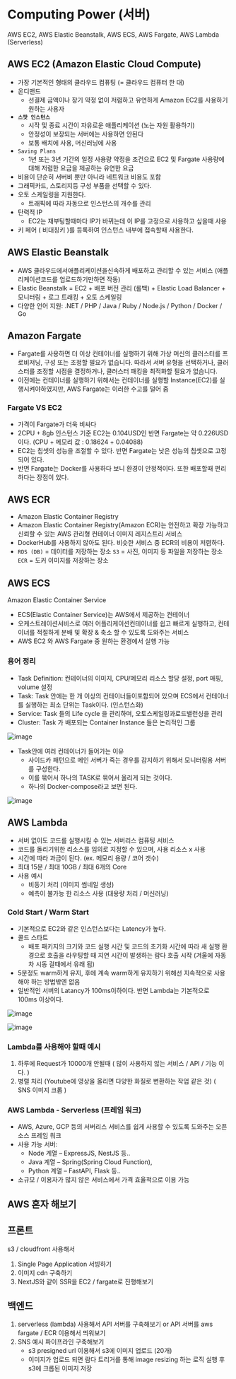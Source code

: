 # Computing Power (서버)

AWS EC2, AWS Elastic Beanstalk, AWS ECS, AWS Fargate, AWS Lambda (Serverless)

## AWS EC2 (Amazon Elastic Cloud Compute)

- 가장 기본적인 형태의 클라우드 컴퓨팅 (= 클라우드 컴퓨터 한 대)
- 온디맨드
    - 선결제 금액이나 장기 약정 없이 저렴하고 유연하게 Amazon EC2를 사용하기 원하는 사용자
- **`스팟 인스턴스`**
    - 시작 및 종료 시간이 자유로운 애플리케이션 (노는 자원 활용하기)
    - 안정성이 보장되는 서버에는 사용하면 안된다
    - 보통 배치에 사용, 머신러닝에 사용
- `Saving Plans`
    - 1년 또는 3년 기간의 일정 사용량 약정을 조건으로 EC2 및 Fargate 사용량에 대해 저렴한 요금을 제공하는 유연한 요금
- 비용이 단순히 서버비 뿐만 아니라 네트워크 비용도 포함
- 그래픽카드, 스토리지등 구성 부품을 선택할 수 있다.
- 오토 스케일링을 지원한다.
    - 트래픽에 따라 자동으로 인스턴스의 개수를 관리
- 탄력적 IP
    - EC2는 재부팅할때마다 IP가 바뀌는데 이 IP를 고정으로 사용하고 싶을때 사용
- 키 페어 ( 비대칭키 )를 등록하여 인스턴스 내부에 접속할때 사용한다.

## AWS Elastic Beanstalk

- AWS 클라우드에서애플리케이션을신속하게 배포하고 관리할 수 있는 서비스 
(애플리케이션코드를 업로드하기만하면 작동)
- Elastic Beanstalk = EC2 + 배포 버전 관리 (롤백) + Elastic Load Balancer + 모니터링 + 로그 트래킹 + 오토 스케일링
- 다양한 언어 지원: .NET / PHP / Java / Ruby / Node.js / Python / Docker / Go

## Amazon Fargate

- Fargate를 사용하면 더 이상 컨테이너를 실행하기 위해 가상 머신의 클러스터를 프로비저닝, 구성 또는 조정할 필요가 없습니다. 따라서 서버 유형을 선택하거나, 클러스터를 조정할 시점을 결정하거나, 클러스터 패킹을
최적화할 필요가 없습니다.
- 이전에는 컨테이너를 실행하기 위해서는 컨테이너를 실행할 Instance(EC2)를 실행시켜야하였지만, AWS Fargate는 이러한 수고를 덜어 줌

### Fargate VS EC2

- 가격이 Fargate가 더욱 비싸다
- 2CPU + 8gb 인스턴스 기준 EC2는 0.104USD인 반면 Fargate는 약 0.226USD이다.
(CPU + 메모리 값 : 0.18624 + 0.04088)
- EC2는 칩셋의 성능을 조절할 수 있다. 반면 Fargate는 낮은 성능의 칩셋으로 고정되어 있다.
- 반면 Fargate는 Docker를 사용하다 보니 환경이 안정적이다. 또한 배포할때 편리하다는 장점이 있다.

## AWS ECR

- Amazon Elastic Container Registry
- Amazon Elastic Container Registry(Amazon ECR)는 안전하고 확장 가능하고 신뢰할 수 있는 AWS 관리형 컨테이너 이미지 레지스트리 서비스
- DockerHub를 사용하지 않아도 된다. 비슷한 서비스 중 ECR의 비용이 저렴하다.
- `RDS (DB)` = 데이터를 저장하는 장소
`S3` = 사진, 이미지 등 파일을 저장하는 장소
`ECR` = 도커 이미지를 저장하는 장소

## AWS ECS

Amazon Elastic Container Service

- ECS(Elastic Container Service)는 AWS에서 제공하는 컨테이너
- 오케스트레이션서비스로 여러 어플리케이션컨테이너를 쉽고 빠르게 실행하고, 컨테이너를 적절하게 분배 및 확장 & 축소 할 수 있도록 도와주는 서비스
- AWS EC2 와 AWS Fargate 중 원하는 환경에서 실행 가능

### 용어 정리

- Task Definition: 컨테이너의 이미지, CPU/메모리 리소스 할당 설정, port 매핑, volume 설정
- Task: Task 안에는 한 개 이상의 컨테이너들이포함되어 있으며 ECS에서 컨테이너를 실행하는 최소 단위는 Task이다. (인스턴스화)
- Service: Task 들의 Life cycle 을 관리하며, 오토스케일링과로드밸런싱을 관리
- Cluster: Task 가 배포되는 Container Instance 들은 논리적인 그룹

![image](https://github.com/5onchangwoo/computer-sciences/assets/96860725/9d6322ab-a882-4f1c-b2dd-fbb5ea95f9e9)

- Task안에 여러 컨테이너가 들어가는 이유
    - 사이드카 패턴으로 메인 서버가 죽는 경우를 감지하기 위해서 모니터링용 서버를 구성한다.
    - 이를 묶어서 하나의 TASK로 묶어서 올리게 되는 것이다.
    - 하나의 Docker-compose라고 보면 된다.

![image](https://github.com/5onchangwoo/computer-sciences/assets/96860725/71499141-3b2e-4b32-abb5-8713a57f47c0)

## AWS Lambda

- 서버 없이도 코드를 실행시킬 수 있는 서버리스 컴퓨팅 서비스
- 코드를 돌리기위한 리소스를 임의로 지정할 수 있으며, 사용 리소스 x 사용
- 시간에 따라 과금이 된다. (ex. 메모리 용량 / 코어 갯수)
- 최대 15분 / 최대 10GB / 최대 6개의 Core
- 사용 예시
    - 비동기 처리 (이미지 썸네일 생성)
    - 예측이 불가능 한 리소스 사용 (대용량 처리 / 머신러닝)

### Cold Start / Warm Start

- 기본적으로 EC2와 같은 인스턴스보다는 Latency가 높다.
- 콜드 스타트
    - 배포 패키지의 크기와 코드 실행 시간 및 코드의 초기화 시간에 따라 새 실행 환경으로 호출을 라우팅할 때 지연 시간이 발생하는 람다 호출 시작 (겨울에 자동차 시동 걸때에서 유래 됨)
- 5분정도 warm하게 유지, 후에 계속 warm하게 유지하기 위해선 지속적으로 사용해야 하는 방법밖엔 없음
- 일반적인 서버의 Latancy가 100ms이하이다. 반면 Lambda는 기본적으로 100ms 이상이다.

![image](https://github.com/5onchangwoo/computer-sciences/assets/96860725/beaafdd9-d06a-4076-85ce-0863aea14dd4)

![image](https://github.com/5onchangwoo/computer-sciences/assets/96860725/efcc4be1-06d7-49da-a080-ecf6479d93e6)

### Lambda를 사용해야 할때 예시

1. 하루에 Request가 10000개 안될때
( 많이 사용하지 않는 서비스 / API / 기능 이다. )
2. 병렬 처리 
(Youtube에 영상을 올리면 다양한 화질로 변환하는 작업 같은 것)
( SNS 이미지 크롭 )

### AWS Lambda - Serverless (프레임 워크)

- AWS, Azure, GCP 등의 서버리스 서비스를 쉽게 사용할 수 있도록 도와주는 오픈소스 프레임 워크
- 사용 가능 서버:
    - Node 계열 – ExpressJS, NestJS 등..
    - Java 계열 – Spring(Spring Cloud Function),
    - Python 계열 – FastAPI, Flask 등..
- 소규모 / 이용자가 많지 않은 서비스에서 가격 효율적으로 이용 가능

## AWS 혼자 해보기

## 프론트

s3 / cloudfront 사용해서

1. Single Page Application 서빙하기
2. 이미지 cdn 구축하기
3. NextJS와 같이 SSR을 EC2 / fargate로 진행해보기

## 백엔드

1. serverless (lambda) 사용해서 API 서버를 구축해보기 or API 서버를 aws fargate / ECR 이용해서 띄워보기
2. SNS 예시 파이프라인 구축해보기
    - s3 presigned url 이용해서 s3에 이미지 업로드 (20개)
    - 이미지가 업로드 되면 람다 트리거를 통해 image resizing 하는 로직 실행
    후 s3에 크롭된 이미지 저장
